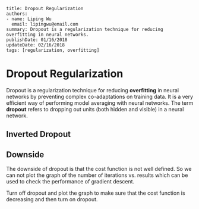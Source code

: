~~~~
title: Dropout Regularization
authors:
- name: Liping Wu
  email: lipingwu@email.com
summary: Dropout is a regularization technique for reducing overfitting in neural networks.
publishDate: 01/16/2018
updateDate: 02/16/2018
tags: [regularization, overfitting]
~~~~

# Dropout Regularization

Dropout is a regularization technique for reducing **overfitting** in neural networks by preventing complex co-adaptations on training data. It is a very efficient way of performing model averaging with neural networks. The term **dropout** refers to dropping out units (both hidden and visible) in a neural network.

## Inverted Dropout

## Downside

The downside of dropout is that the cost function is not well defined. So we can not plot the graph of the number of iterations vs. results which can be used to check the performance of gradient descent.

Turn off dropout and plot the graph to make sure that the cost function is decreasing and then turn on dropout.




